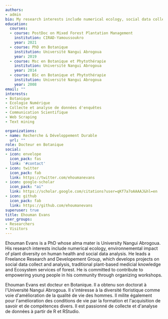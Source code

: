 ```yaml
---
authors:
- admin
bio: My research interests include numerical ecology, social data collect and analysis, plant diversity and human health interaction with its environment.
education:
  courses:
  - course: PostDoc on Mixed Forest Plantation Management
    institution: CIRAD-Yamoussoukro
    year: 2021
  - course: PhD en Botanique
    institution: Université Nangui Abrogoua
    year: 2019
  - course: Msc en Botanique et Phytothérapie
    institution: Université Nangui Abrogoua
    year: 2014
  - course: BSc en Botanique et Phytothérapie
    institution: Université Nangui Abrogoua
    year: 2008
email: ""
interests:
- Botanique
- Ecologie Numérique
- Collecte et analyse de données d'enquêtes
- Communication Scientifique
- Web Scraping
- Text mining

organizations:
- name: Recherche & Développement Durable
  url: ""
role: Docteur en Botanique
social:
- icon: envelope
  icon_pack: fas
  link: '#contact'
- icon: twitter
  icon_pack: fab
  link: https://twitter.com/ehoumanevans
- icon: google-scholar
  icon_pack: "ai"
  link: https://scholar.google.com/citations?user=qKf7a7oAAAAJ&hl=en
- icon: github
  icon_pack: fab
  link: https://github.com/ehoumanevans
superuser: true
title: Ehouman Evans
user_groups:
- Researchers
- Visitors
---
```


Ehouman Evans is a PhD whose alma mater is University Nangui Abrogoua. His research interests include numerical ecology, environnemental impact of plant diversity on human health and social data analysis. He leads a Freelance Research and Developement Group, which develops projects on social data collect and analysis, traditional plant-based medicial knowledge and Ecosystem services of forest. He is committed to contribute to empowering young people in his community through organizing workshops.

Ehouman Evans est docteur en Botanique. Il a obtenu son doctorat à l'Université Nangui Abrogoua. Il s'intéresse à la diversité floristique comme voie d'amélioration de la qualité de vie des hommes. Il milite également pour l'amélioration des conditions de vie par la formation et l'acquisition de savoir et de compétences divers. Il est passionné de collecte et d'analyse de données à partir de R et RStudio.
